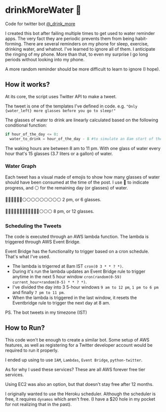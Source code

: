 

# drinkMoreWater 🔵
Code for twitter bot [@_drink_more](https://twitter.com/_drink_more)


I created this bot after failing multiple times to get used to water reminder apps. The very fact they are periodic prevents them from being habit-forming.
There are several reminders on my phone for sleep, exercise, drinking water, and whatnot. I've learned to ignore all of them. I anticipate the ringing of my phone. More than that, to even my surprise I go long periods without looking into my phone.

A more random reminder should be more difficult to learn to ignore (I hope).

## How it works?
At its core, the script uses Twitter API to make a tweet.

The tweet is one of the templates I've defined in code. 
e.g. `"Only {water_left} more glasses before you go to sleep!"`

The glasses of water to drink are linearly calculated based on the following conditional function:
```python
if hour_of_the_day <= 8:
  water_to_drink = hour_of_the_day - 8 #to simulate an 8am start of the day
```

The waking hours are between 8 am to 11 pm. With one glass of water every hour that's 15 glasses (3.7 liters or a gallon) of water.

### Water Graph
Each tweet has a visual made of emojis to show how many glasses of water should have been consumed at the time of the post. I use 🔵 to indicate progress, and ⚪️ for the remaining day (or glasses) of water.

🔵🔵🔵🔵🔵🔵⚪️⚪️⚪️⚪️⚪️⚪️⚪️⚪️⚪️ 2 pm, or 6 glasses.

🔵🔵🔵🔵🔵🔵🔵🔵🔵🔵🔵🔵⚪️⚪️⚪️ 8 pm, or 12 glasses.



### Scheduling the Tweets
The code is executed through an AWS lambda function. The lambda is triggered through AWS Event Bridge.

Event Bridge has the functionality to trigger based on a cron schedule. That's what I've used. 

- The lambda is trigerred at 8am IST `cron(0 3 * * ? *)`. 
- During it's run the lambda updates an Event Bridge rule to trigger anytime in the next 5 hour window
 `cron(random(0-59) current_hour+random(0-5) * * ? *)`. 
- I've divided the day into 3 5-hour windows `9 am to 12 pm`, `1 pm to 6 pm` and finally `7 pm to 11 pm`.
- When the lambda is triggered in the last window, it resets the Eventbridge rule to trigger the next day at 8 am.

PS. The bot tweets in my timezone (IST)


## How to Run?
This code won't be enough to create a similar bot. Some setup of AWS features, as well as registering for a Twitter developer account would be required to run it properly.

I ended up using to use `IAM`, `Lambdas`, `Event Bridge`, `python-twitter`.

As for why I used these services? These are all  AWS forever free tier services.

Using EC2 was also an option, but that doesn't stay free after 12 months.

I originally wanted to use the Heroku scheduler. Although the scheduler is free, it requires `dynamos` which aren't free. (I have a $20 hole in my pocket for not realizing that in the past).
